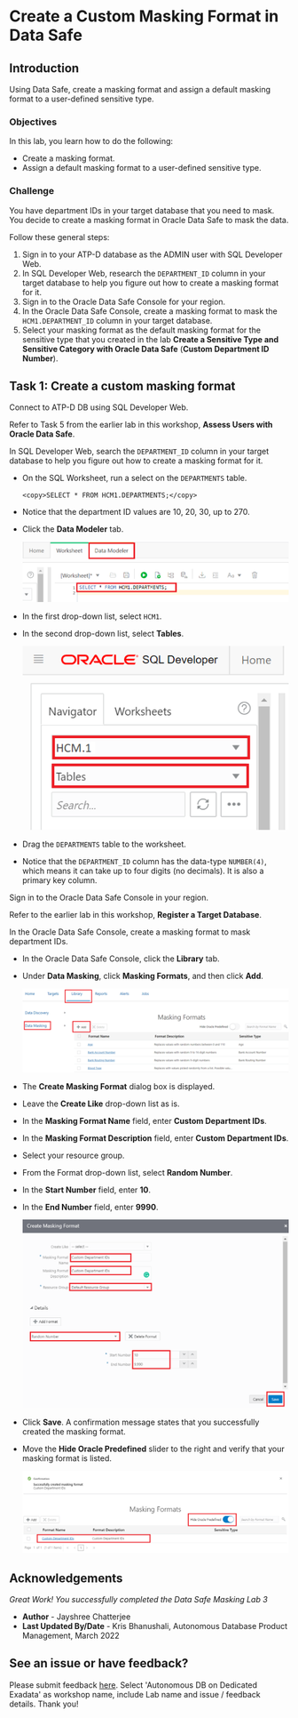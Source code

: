 # Create a Custom Masking Format in Data Safe
## Introduction
Using Data Safe, create a masking format and assign a default masking format to a user-defined sensitive type.

### Objectives
In this lab, you learn how to do the following:
- Create a masking format.
- Assign a default masking format to a user-defined sensitive type.

### Challenge
You have department IDs in your target database that you need to mask. You decide to create a masking format in Oracle Data Safe to mask the data.

Follow these general steps:
1. Sign in to your ATP-D database as the ADMIN user with SQL Developer Web.
2. In SQL Developer Web, research the `DEPARTMENT_ID` column in your target database to help you figure out how to create a masking format for it.
3. Sign in to the Oracle Data Safe Console for your region.
4. In the Oracle Data Safe Console, create a masking format to mask the `HCM1.DEPARTMENT_ID` column in your target database.
5. Select your masking format as the default masking format for the sensitive type that you created in the lab **Create a Sensitive Type and Sensitive Category with Oracle Data Safe** (**Custom Department ID Number**).

## Task 1: Create a custom masking format

Connect to ATP-D DB using SQL Developer Web.

Refer to Task 5 from the earlier lab in this workshop, **Assess Users with Oracle Data Safe**.

In SQL Developer Web, search the `DEPARTMENT_ID` column in your target database to help you figure out how to create a masking format for it.

- On the SQL Worksheet, run a select on the `DEPARTMENTS` table.

    ```
    <copy>SELECT * FROM HCM1.DEPARTMENTS;</copy>
    ```

- Notice that the department ID values are 10, 20, 30, up to 270.
- Click the **Data Modeler** tab.

    ![This image shows the result of performing the above step.](./images/Img86.png " ")

- In the first drop-down list, select `HCM1`.
- In the second drop-down list, select **Tables**.

    ![This image shows the result of performing the above step.](./images/Img87.png " ")

- Drag the `DEPARTMENTS` table to the worksheet.
- Notice that the `DEPARTMENT_ID` column has the data-type `NUMBER(4)`, which means it can take up to four digits (no decimals). It is also a primary key column.

Sign in to the Oracle Data Safe Console in your region.

Refer to the earlier lab in this workshop, **Register a Target Database**.

In the Oracle Data Safe Console, create a masking format to mask department IDs.

- In the Oracle Data Safe Console, click the **Library** tab.
- Under **Data Masking**, click **Masking Formats**, and then click **Add**.

    ![This image shows the result of performing the above step.](./images/Img88.png " ")

- The **Create Masking Format** dialog box is displayed.
- Leave the **Create Like** drop-down list as is.
- In the **Masking Format Name** field, enter **<username> Custom Department IDs**.
- In the **Masking Format Description** field, enter **Custom Department IDs**.
- Select your resource group.
- From the Format drop-down list, select **Random Number**.
- In the **Start Number** field, enter **10**.
- In the **End Number** field, enter **9990**.

    ![This image shows the result of performing the above step.](./images/Img89.png " ")

- Click **Save**. A confirmation message states that you successfully created the masking format.
- Move the **Hide Oracle Predefined** slider to the right and verify that your masking format is listed.

    ![This image shows the result of performing the above step.](./images/Img90.png " ")

## Acknowledgements

*Great Work! You successfully completed the Data Safe Masking Lab 3*

- **Author** - Jayshree Chatterjee
- **Last Updated By/Date** - Kris Bhanushali, Autonomous Database Product Management, March 2022

## See an issue or have feedback?  
Please submit feedback [here](https://apexapps.oracle.com/pls/apex/f?p=133:1:::::P1_FEEDBACK:1).   Select 'Autonomous DB on Dedicated Exadata' as workshop name, include Lab name and issue / feedback details. Thank you!
